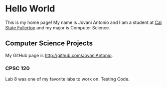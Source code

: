 # Hello World

This is my home page! My name is Jovani Antonio and I am a student at [Cal State Fullerton](http://www.fullerton.edu/) and my major is Computer Science.

## Computer Science Projects

My GitHub page is http://github.com/JovaniAntonio.

### CPSC 120

Lab 8 was one of my favorite labs to work on. Testing Code.
